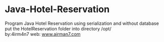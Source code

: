 # Java-Hotel-Reservation
Program Java Hotel Reservation using serialization and without database </br>
put the HotelReservation folder into directory /opt/ </br>
by:4irm4n7
web: www.airman7.com
